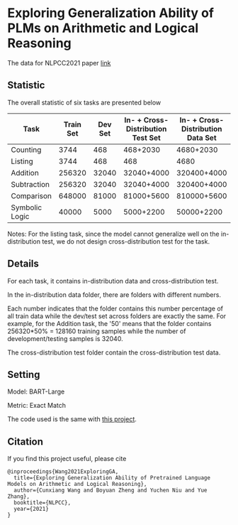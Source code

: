 # Exploring Generalization Ability of PLMs on Arithmetic and Logical Reasoning
 The data for NLPCC2021 paper <Exploring Generalization Ability of Pretrained Language Models onArithmetic and Logical Reasoning> [link](https://arxiv.org/abs/2108.06743)

## Statistic

 The overall statistic of six tasks are presented below

| Task           | Train Set | Dev Set | In- + Cross-<br />Distribution Test Set | In- + Cross-<br />Distribution Data Set |
| -------------- | --------- | ------- | --------------------------------------- | --------------------------------------- |
| Counting       | 3744      | 468     | 468+2030                                | 4680+2030                               |
| Listing        | 3744      | 468     | 468                                     | 4680                                    |
| Addition       | 256320    | 32040   | 32040+4000                              | 320400+4000                             |
| Subtraction    | 256320    | 32040   | 32040+4000                              | 320400+4000                             |
| Comparison     | 648000    | 81000   | 81000+5600                              | 810000+5600                             |
| Symbolic Logic | 40000     | 5000    | 5000+2200                               | 50000+2200                              |

Notes: For the listing task, since  the model cannot generalize well on the in-distribution test, we do not design cross-distribution test for the task.

## Details

For each task, it contains in-distribution data and cross-distribution test. 

In the in-distribution data folder, there are folders with different numbers. 

Each number indicates that the folder contains this number percentage of  all train data while the dev/test set across  folders are exactly the same. For example, for the Addition task, the '50' means that the folder contains 256320*50% = 128160 training samples while the number of development/testing samples is 32040.

The cross-distribution test folder contain the cross-distribution test data.

## Setting

Model: BART-Large

Metric: Exact Match

The code used is the same with [this project](https://github.com/wangcunxiang/Can-PLM-Serve-as-KB-for-CBQA).

## Citation

If you find this project useful, please cite

```
@inproceedings{Wang2021ExploringGA,
  title={Exploring Generalization Ability of Pretrained Language Models on Arithmetic and Logical Reasoning},
  author={Cunxiang Wang and Boyuan Zheng and Yuchen Niu and Yue Zhang},
  booktitle={NLPCC},
  year={2021}
}
```

